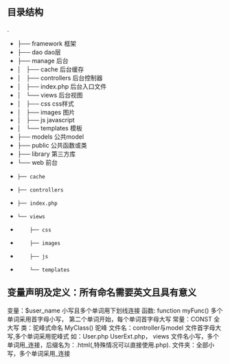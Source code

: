## 目录结构
.
- ├── framework                       框架
- ├── dao                             dao层
- ├── manage                          后台
- │   ├── cache                       后台缓存
- │   ├── controllers                 后台控制器
- │   ├── index.php                   后台入口文件
- │   └── views                       后台视图
- │       ├── css                     css样式
- │       ├── images                  图片
- │       ├── js                      javascript
- │       └── templates               模板
- ├── models                          公共model
- ├── public                          公共函数或类
- ├── library                         第三方库
- └── web                             前台
-     ├── cache
-     ├── controllers
-     ├── index.php
-     └── views
-         ├── css
-         ├── images
-         ├── js
-         └── templates


## 变量声明及定义：所有命名需要英文且具有意义
变量：$user_name   小写且多个单词用下划线连接
函数: function myFunc()  多个单词采用首字母小写， 第二个单词开始，每个单词首字母大写
常量：CONST 全大写
类：驼峰式命名   MyClass() 驼峰
文件名：controller与model 文件首字母大写,多个单词采用驼峰式 如：User.php UserExt.php，
       views 文件名小写，多个单词用_连接，后缀名为：.html(,特殊情况可以直接使用.php).
文件夹：全部小写，多个单词采用_连接

